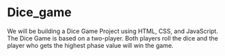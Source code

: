 # Dice_game
We will be building a Dice Game Project using HTML, CSS, and JavaScript. The Dice Game is based on a two-player. Both players roll the dice and the player who gets the highest phase value will win the game.
